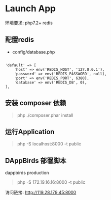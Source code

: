 # Launch App

环境要求: php7.2+
redis

## 配置redis

- config/database.php

```

'default' => [
    'host' => env('REDIS_HOST', '127.0.0.1'),
    'password' => env('REDIS_PASSWORD', null),
    'port' => env('REDIS_PORT', 6380),
    'database' => env('REDIS_DB', 0),
],

```

## 安装 composer 依赖

> php ./composer.phar install

## 运行Application

> php -S localhost:8000 -t public

## DAppBirds 部署脚本

dappbirds production 

> php -S 172.19.16.16:8000 -t public


访问链接: http://119.28.179.45:8000